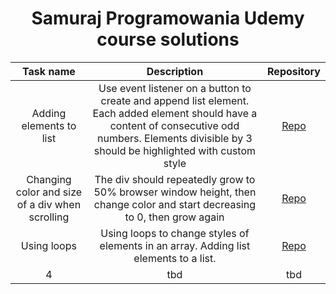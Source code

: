 <h1 align="center">Samuraj Programowania Udemy course solutions</h1>

<div align="center"> 

| Task name | Description | Repository |
| :------------: | :--------: | :--------: |
| Adding elements to list |  Use event listener on a button to create and append list element. Each added element should have a content of consecutive odd numbers. Elements divisible by 3 should be highlighted with custom style  | <a href="https://github.com/dnksebastian/projekty-js/tree/main/Projekt1" target="_blank">Repo</a> |
| Changing color and size of a div when scrolling | The div should repeatedly grow to 50% browser window height, then change color and start decreasing to 0, then grow again | <a href="https://github.com/dnksebastian/projekty-js/tree/main/Projekt2" target="_blank">Repo</a> |
| Using loops | Using loops to change styles of elements in an array. Adding list elements to a list. | <a href="https://github.com/dnksebastian/projekty-js/tree/main/Projekt3" target="_blank">Repo</a> |
| 4 | tbd | tbd | tbd |

</div>